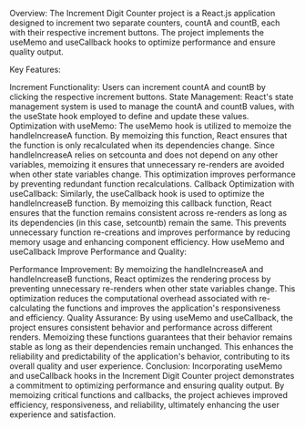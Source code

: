 Overview:
The Increment Digit Counter project is a React.js application designed to increment two separate counters, countA and countB, each with their respective increment buttons. The project implements the useMemo and useCallback hooks to optimize performance and ensure quality output.

Key Features:

Increment Functionality: Users can increment countA and countB by clicking the respective increment buttons.
State Management: React's state management system is used to manage the countA and countB values, with the useState hook employed to define and update these values.
Optimization with useMemo: The useMemo hook is utilized to memoize the handleIncreaseA function. By memoizing this function, React ensures that the function is only recalculated when its dependencies change. Since handleIncreaseA relies on setcounta and does not depend on any other variables, memoizing it ensures that unnecessary re-renders are avoided when other state variables change. This optimization improves performance by preventing redundant function recalculations.
Callback Optimization with useCallback: Similarly, the useCallback hook is used to optimize the handleIncreaseB function. By memoizing this callback function, React ensures that the function remains consistent across re-renders as long as its dependencies (in this case, setcountb) remain the same. This prevents unnecessary function re-creations and improves performance by reducing memory usage and enhancing component efficiency.
How useMemo and useCallback Improve Performance and Quality:

Performance Improvement: By memoizing the handleIncreaseA and handleIncreaseB functions, React optimizes the rendering process by preventing unnecessary re-renders when other state variables change. This optimization reduces the computational overhead associated with re-calculating the functions and improves the application's responsiveness and efficiency.
Quality Assurance: By using useMemo and useCallback, the project ensures consistent behavior and performance across different renders. Memoizing these functions guarantees that their behavior remains stable as long as their dependencies remain unchanged. This enhances the reliability and predictability of the application's behavior, contributing to its overall quality and user experience.
Conclusion:
Incorporating useMemo and useCallback hooks in the Increment Digit Counter project demonstrates a commitment to optimizing performance and ensuring quality output. By memoizing critical functions and callbacks, the project achieves improved efficiency, responsiveness, and reliability, ultimately enhancing the user experience and satisfaction.
